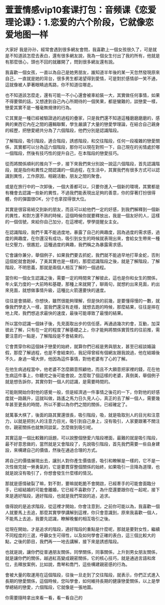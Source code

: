 # 萱萱情感vip10套课打包：音频课《恋爱理论课》：1.恋爱的六个阶段，它就像恋爱地图一样

大家好 我是孙孙，經常會遇到很多網友會問，我喜歡上一個女孩很久了，可是就是不知道該怎麼去表白，還有很多網友說，我為一個女生付出了我的所有，他就是有那麼很心，頭也不回的就離開了，問到很多網友還有說。

我喜歡一個女孩，一直以為自己是她男朋友，誰知道半年後的某一天忽然發現原來自己，一直就是她的背台，很多男生都渴望得到愛情，可是對於感情卻一笑不通，這就像被人夢著眼睛過馬路，你不知道往哪走。

也不知道該怎麼走，還有可能一不小心還會被車給裝一大，其實做任何事情，如果不得要領的話，又想達到自己內心所期待的一個笑果，都是蠻難的，談戀愛一樣，戀愛其實不是一種毫無規律的行為。

它其實是一種已經被驗證過的過程的疊家，只是我們還不知道這種磨磨磨磨的，感興的東西它內在之間的邏輯聯繫，學生嚴讀了大量的戀愛學理論，在結合自己親身的經歷，把戀愛總共分為了六個階段，他們分別是認識階段。

了解階段，吸引階段，適合階段，誘惑階段，和交往階段，任何一段複雜的戀愛關係，其實都可以分為這六個階段，那你可以現在對照一下，自己現在的劣情處於哪一個階段，然後有技巧性的提升自己，在本階段的戀愛技巧。

從而將關係順利的推向下一步，接下來我們來分別說一說這六個階段，首先認識階段，就是指你和異性之間認識的一個過程，在生活中，其實我們有很多方式可以認識到異性，工作原因，相親活動，朋友之間的聚會。

或是在旅行中的一次卸後，一個大善都可以，只要你進入一個新的環境，其實都是有機會去認識一些新的異性，不過我們能表現出足夠的善意，你的穿著打扮很得體，你的彈圖很OK，分寸也拿捏得很大位。

其實是很容易結交到新的朋友，而且可以給他們一定的好感，到我們解釋到一個新的異性，和對方還不熟的時候，這個時候你就要釋放出，我是一個友好的人，這樣的一個信號，來給你自己加分，在這裡呢，學學提醒女主女。

在認識階段，我們千萬不能過度地，暴露了自己的興趣度，因為過度的需求感，過度的興趣度，在你還沒有成功，吸引到女生的時候就表現出來，會給女生帶來一種社交壓力，很尷尬，這種過度的興趣，我們稱之為暴露需求感。

它會讓你兼分，舉個例子，如果我們要去抓蛇，我們就不能過早地打草金蛇，否則這個蛇就會跑掉，了美其實也是一樣的，那麼認識階段之後，就是了解階段，了解階段，不明思義，那就是兩個人相互了解的一個過程。

當你和一個女生認識之後，需要一定的時間來了解彼此，這也是你和女生的關係，年火氣力度的一大前時和基礎，那種上來就開了，聊兩句，就想約出來見面，約出來見面，就想做事情升級，這種比火箭還要快的速度。

往往是會搞砸，你想快，雖然很能夠理解，但是快的前幾，是要懂得慢的一數，就像我們學走入一樣，當我們還沒有走穩，就想去跑的時候，那麼結果，往往是摔在地上爬，我們想追求最快的速度，最後可能導致了最慢的結果。

所以當你認識一個妹子後，先見面取出步的信任感，再通過幾次約會，互動，加深彼此了解，只有在一定的程度了解基礎之上，你才能夠將關係實質性的往前推，需要注意的一點是，了解階段是不會結束的。

它會貫穿你和這個妹子戀愛的始終，就算你們已經是男與朋友，甚至已經談婚論假，那麼了解過程，也是不會結束的，我記得曾經有個網友跟我說過，他在結婚後不久，身過一場大併，他因為這件事情，對他老婆有了心的了解。

在他生病過程當中，他老婆不怎麼願意照顧他，而且不大願意把家裡的錢，花在他生病這件事上，你聽完之後可能會說，怎麼取了個這樣的老婆，真倒美，舉個例子就是想告訴你，其實你對一個人的認識，是需要時間的。

可能剛開始你對他的感覺一般，但是經濟過一件事情之後花的一下，你對他的好感度就一路飆升，這就叫做，路遙之馬力日久見人心，真正的去了解一個人，需要幾年甚至更長的時間，所以不要以為你們之間的關係，已經確定了。

就萬事大棋了，後面的路其實還很長，吸引階段，吸，就是吸取別人的目光和注意力，以就是把別人的注意力目光，吸引到自己身上，沒有吸引，人家要跟著不關注你，親密關係也就無同談氣，怎麼做到吸引呢。

其實這是一個比較難的話題，可以說整個戀愛六階段裡面，最難的就是吸引階段，最不好意思做的，當然就是又會階段了，先說吸引階段，首先我們需要一些自身建設，來構建自己的價值，然後在通過合理的方式。

將自己的價值展現出去，讓別人對你產生價值感，吸引和瞭解是一樣的，它不是一次性做完就一勞勇氣的，它是要貫穿整個關係的始終，如果吸引一旦降為道理，也就是說沒有吸引了，你想會發生什麼樣的情況。

那就是感情破裂了嘛，對不對，要嘛就乾脆不會開啟，已經牽手的可能會面臨分手，已經結婚的可能會離婚，它已經不喜歡你了，為什麼還要跟你在一起呢，接下來是適好階段，適好階段，也就是我們常說的追，追求。

值得說的是追求階段，從這裡才開始，你會注意到，之前你可能以為，我喜歡一個人就要馬上去追，那麼其實學學講解到這裡，你只會意識到，原來我喜歡一個人，不能馬上去追，我要先認識，瞭解晚餐的相互吸引之後。

從現在開始，才是追求的階段，適好階段的重點是什麼呢，那就是要對女性，繼續不同程度的三選，呼籲女生可得性，以及如何學會正確的表白，這三個比較大的點，之後的節目，我們再一一地去講解，接下來是誘惑階段。

也就是說，讓你們從普通朋友關係，同學關係，同事關係，上升到男女朋友關係，就是讓你們的關係，越過紅高變成親密關係，它的核心技巧，就是通過言語和席位，去釋放案例，比如說，喬琴和喬鬥，這些構建親密感的行為。

會被大量的取運用在這個階段，往後一旦走到了交往階段，就表示，你們正式進入長期的戀愛關係，這個時候，您叫學會，如何維持長期的健康戀愛關係，以上是學學總結的戀愛，六個階段，它就像是一張地圖。

你需要隨時拿出來看一看，看一看自己的